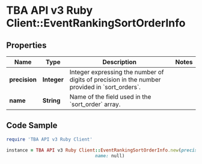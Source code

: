 # TBA API v3 Ruby Client::EventRankingSortOrderInfo

## Properties

Name | Type | Description | Notes
------------ | ------------- | ------------- | -------------
**precision** | **Integer** | Integer expressing the number of digits of precision in the number provided in &#x60;sort_orders&#x60;. | 
**name** | **String** | Name of the field used in the &#x60;sort_order&#x60; array. | 

## Code Sample

```ruby
require 'TBA API v3 Ruby Client'

instance = TBA API v3 Ruby Client::EventRankingSortOrderInfo.new(precision: null,
                                 name: null)
```


